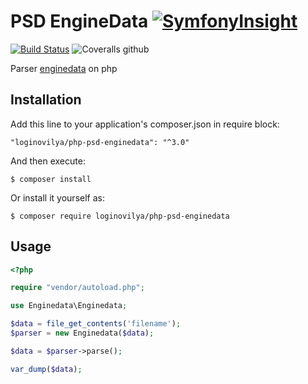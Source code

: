 # PSD EngineData [![SymfonyInsight](https://insight.symfony.com/projects/492a4fae-b5a6-4091-bac3-1123ed7c9f87/small.svg)](https://insight.symfony.com/projects/492a4fae-b5a6-4091-bac3-1123ed7c9f87)
[![Build Status](https://travis-ci.com/LoginovIlya/php-psd-enginedata.svg?branch=master)](https://travis-ci.com/LoginovIlya/php-psd-enginedata)
![Coveralls github](https://img.shields.io/coveralls/github/LoginovIlya/php-psd-enginedata.svg)

Parser [enginedata](https://github.com/layervault/psd-enginedata) on php

## Installation
Add this line to your application's composer.json in require block:
```
"loginovilya/php-psd-enginedata": "^3.0"
```
And then execute:
```
$ composer install
```
Or install it yourself as:
```
$ composer require loginovilya/php-psd-enginedata
```
## Usage
```php
<?php

require "vendor/autoload.php";

use Enginedata\Enginedata;

$data = file_get_contents('filename');
$parser = new Enginedata($data);

$data = $parser->parse();

var_dump($data);
```
